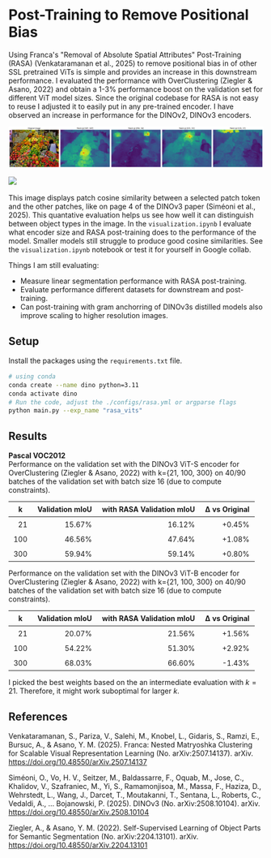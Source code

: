 # Post-Training to Remove Positional Bias
Using Franca's "Removal of Absolute Spatial Attributes" Post-Training (RASA) (Venkataramanan et al., 2025) to remove positional bias in of other SSL pretrained ViTs is simple and provides an increase in this downstream performance. I evaluated the performance with OverClustering (Ziegler & Asano, 2022) and obtain a 1-3% performance boost on the validation set for different ViT model sizes. Since the original codebase for RASA is not easy to reuse I adjusted it to easily put in any pre-trained encoder. I have observed an increase in performance for the DINOv2, DINOv3 encoders.


![](/assets/market_cosine_sim.png?raw=true)

<p>
    <a href= "https://colab.research.google.com/github/RobvanGastel/removing-pos-vit-bias/blob/main/visualization.ipynb">
    <img src="https://colab.research.google.com/assets/colab-badge.svg"/></a>
</p>

This image displays patch cosine similarity between a selected patch token and the other patches, like on page 4 of the DINOv3 paper (Siméoni et al., 2025). This quantative evaluation helps us see how well it can distinguish between object types in the image. In the `visualization.ipynb` I evaluate what encoder size and RASA post-training does to the performance of the model. Smaller models still struggle to produce good cosine similarities. See the `visualization.ipynb` notebook or test it for yourself in Google collab.

Things I am still evaluating:
- Measure linear segmentation performance with RASA post-training.
- Evaluate performance different datasets for downstream and post-training.
- Can post-training with gram anchorring of DINOv3s distilled models also improve scaling to higher resolution images.

## Setup
Install the packages using the `requirements.txt` file.

```bash
# using conda
conda create --name dino python=3.11
conda activate dino
# Run the code, adjust the ./configs/rasa.yml or argparse flags
python main.py --exp_name "rasa_vits"
```

## Results

**Pascal VOC2012** \
Performance on the validation set with the DINOv3 ViT-S encoder for OverClustering (Ziegler & Asano, 2022) with k={21, 100, 300} on 40/90 batches of the validation set with batch size 16 (due to compute constraints).
<table style="margin: auto; border-collapse: collapse;">
  <thead>
    <tr>
      <th style="padding:6px 10px;">k</th>
      <th style="padding:6px 10px;">Validation mIoU</th>
      <th style="padding:6px 10px;">with RASA Validation mIoU</th>
      <th style="padding:6px 10px;">Δ vs Original</th>
    </tr>
  </thead>
  <tbody>
    <tr>
      <td align="right" style="padding:6px 10px;">21</td>
      <td align="right" style="padding:6px 10px;">15.67%</td>
      <td align="right" style="padding:6px 10px;">16.12%</td>
      <td align="right" style="padding:6px 10px;">+0.45%</td>
    </tr>
    <tr>
      <td align="right" style="padding:6px 10px;">100</td>
      <td align="right" style="padding:6px 10px;">46.56%</td>
      <td align="right" style="padding:6px 10px;">47.64%</td>
      <td align="right" style="padding:6px 10px;">+1.08%</td>
    </tr>
    <tr>
      <td align="right" style="padding:6px 10px;">300</td>
      <td align="right" style="padding:6px 10px;">59.94%</td>
      <td align="right" style="padding:6px 10px;">59.14%</td>
      <td align="right" style="padding:6px 10px;">+0.80%</td>
    </tr>
  </tbody>
</table>

Performance on the validation set with the DINOv3 ViT-B encoder for OverClustering (Ziegler & Asano, 2022) with k={21, 100, 300} on 40/90 batches of the validation set with batch size 16 (due to compute constraints).

<table style="margin: auto; border-collapse: collapse;">
  <thead>
    <tr>
      <th style="padding:6px 10px;">k</th>
      <th style="padding:6px 10px;">Validation mIoU</th>
      <th style="padding:6px 10px;">with RASA Validation mIoU</th>
      <th style="padding:6px 10px;">Δ vs Original</th>
    </tr>
  </thead>
  <tbody>
    <tr>
      <td align="right" style="padding:6px 10px;">21</td>
      <td align="right" style="padding:6px 10px;">20.07%</td>
      <td align="right" style="padding:6px 10px;">21.56%</td>
      <td align="right" style="padding:6px 10px;">+1.56%</td>
    </tr>
    <tr>
      <td align="right" style="padding:6px 10px;">100</td>
      <td align="right" style="padding:6px 10px;">54.22%</td>
      <td align="right" style="padding:6px 10px;">51.30%</td>
      <td align="right" style="padding:6px 10px;">+2.92%</td>
    </tr>
    <tr>
      <td align="right" style="padding:6px 10px;">300</td>
      <td align="right" style="padding:6px 10px;">68.03%</td>
      <td align="right" style="padding:6px 10px;">66.60%</td>
      <td align="right" style="padding:6px 10px;">-1.43%</td>
    </tr>
  </tbody>
</table>

I picked the best weights based on the an intermediate evaluation with $k=21$. Therefore, it might work suboptimal for larger $k$. 

## References
Venkataramanan, S., Pariza, V., Salehi, M., Knobel, L., Gidaris, S., Ramzi, E., Bursuc, A., & Asano, Y. M. (2025). Franca: Nested Matryoshka Clustering for Scalable Visual Representation Learning (No. arXiv:2507.14137). arXiv. https://doi.org/10.48550/arXiv.2507.14137

Siméoni, O., Vo, H. V., Seitzer, M., Baldassarre, F., Oquab, M., Jose, C., Khalidov, V., Szafraniec, M., Yi, S., Ramamonjisoa, M., Massa, F., Haziza, D., Wehrstedt, L., Wang, J., Darcet, T., Moutakanni, T., Sentana, L., Roberts, C., Vedaldi, A., … Bojanowski, P. (2025). DINOv3 (No. arXiv:2508.10104). arXiv. https://doi.org/10.48550/arXiv.2508.10104

Ziegler, A., & Asano, Y. M. (2022). Self-Supervised Learning of Object Parts for Semantic Segmentation (No. arXiv:2204.13101). arXiv. https://doi.org/10.48550/arXiv.2204.13101
